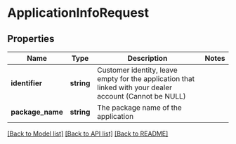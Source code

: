 # ApplicationInfoRequest

## Properties
Name | Type | Description | Notes
------------ | ------------- | ------------- | -------------
**identifier** | **string** | Customer identity, leave empty for the application that linked with your dealer account (Cannot be NULL) | 
**package_name** | **string** | The package name of the application | 

[[Back to Model list]](../README.md#documentation-for-models) [[Back to API list]](../README.md#documentation-for-api-endpoints) [[Back to README]](../README.md)


